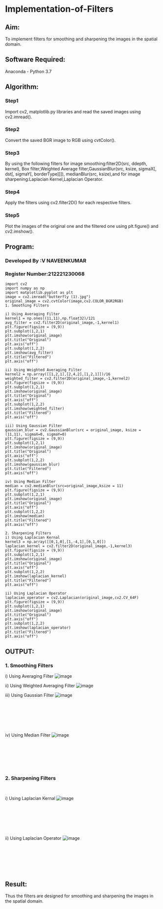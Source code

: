 # Implementation-of-Filters
## Aim:
To implement filters for smoothing and sharpening the images in the spatial domain.

## Software Required:
Anaconda - Python 3.7

## Algorithm:
### Step1
Import cv2, matplotlib.py libraries and read the saved images using cv2.imread(). 

### Step2
Convert the saved BGR image to RGB using cvtColor().

### Step3
By using the following filters for image smoothing:filter2D(src, ddepth, kernel), Box filter,Weighted Average filter,GaussianBlur(src, ksize, sigmaX[, dst[, sigmaY[, borderType]]]), medianBlur(src, ksize),and for image sharpening:Laplacian Kernel,Laplacian Operator.

### Step4
Apply the filters using cv2.filter2D() for each respective filters.

### Step5
Plot the images of the original one and the filtered one using plt.figure() and cv2.imshow(). 

## Program:
### Developed By   :V NAVEENKUMAR
### Register Number:212221230068
~~~
import cv2
import numpy as np
import matplotlib.pyplot as plt
image = cv2.imread("butterfly (1).jpg")
original_image = cv2.cvtColor(image,cv2.COLOR_BGR2RGB)
1. Smoothing Filters

i) Using Averaging Filter
kernel1 = np.ones((11,11),np.float32)/121
avg_filter = cv2.filter2D(original_image,-1,kernel1)
plt.figure(figsize = (9,9))
plt.subplot(1,2,1)
plt.imshow(original_image)
plt.title("Original")
plt.axis("off")
plt.subplot(1,2,2)
plt.imshow(avg_filter)
plt.title("Filtered")
plt.axis("off")

ii) Using Weighted Averaging Filter
kernel2 = np.array([[1,2,1],[2,4,2],[1,2,1]])/16
weighted_filter = cv2.filter2D(original_image,-1,kernel2)
plt.figure(figsize = (9,9))
plt.subplot(1,2,1)
plt.imshow(original_image)
plt.title("Original")
plt.axis("off")
plt.subplot(1,2,2)
plt.imshow(weighted_filter)
plt.title("Filtered")
plt.axis("off")

iii) Using Gaussian Filter
gaussian_blur = cv2.GaussianBlur(src = original_image, ksize = (11,11), sigmaX=0, sigmaY=0)
plt.figure(figsize = (9,9))
plt.subplot(1,2,1)
plt.imshow(original_image)
plt.title("Original")
plt.axis("off")
plt.subplot(1,2,2)
plt.imshow(gaussian_blur)
plt.title("Filtered")
plt.axis("off")

iv) Using Median Filter
median = cv2.medianBlur(src=original_image,ksize = 11)
plt.figure(figsize = (9,9))
plt.subplot(1,2,1)
plt.imshow(original_image)
plt.title("Original")
plt.axis("off")
plt.subplot(1,2,2)
plt.imshow(median)
plt.title("Filtered")
plt.axis("off")

2. Sharpening Filters
i) Using Laplacian Kernal
kernel3 = np.array([[0,1,0],[1,-4,1],[0,1,0]])
laplacian_kernel = cv2.filter2D(original_image,-1,kernel3)
plt.figure(figsize = (9,9))
plt.subplot(1,2,1)
plt.imshow(original_image)
plt.title("Original")
plt.axis("off")
plt.subplot(1,2,2)
plt.imshow(laplacian_kernel)
plt.title("Filtered")
plt.axis("off")

ii) Using Laplacian Operator
laplacian_operator = cv2.Laplacian(original_image,cv2.CV_64F)
plt.figure(figsize = (9,9))
plt.subplot(1,2,1)
plt.imshow(original_image)
plt.title("Original")
plt.axis("off")
plt.subplot(1,2,2)
plt.imshow(laplacian_operator)
plt.title("Filtered")
plt.axis("off")
~~~

## OUTPUT:
### 1. Smoothing Filters

i) Using Averaging Filter
![image](https://user-images.githubusercontent.com/94165322/232960360-61af0ad7-1e4f-4684-ad05-9a9cb7f6ab1e.png)


ii) Using Weighted Averaging Filter
![image](https://user-images.githubusercontent.com/94165322/232961569-80602b83-a5dd-4c7e-8997-c45ea098e946.png)


iii) Using Gaussian Filter
![image](https://user-images.githubusercontent.com/94165322/232961610-5bf1d1df-2f05-4389-86b2-ce207bad2ba7.png)

</br>
</br>
</br>
</br>
</br>

iv) Using Median Filter
![image](https://user-images.githubusercontent.com/94165322/232961640-3b4aa201-b86c-42dc-a94f-a07c9b4ee71c.png)

</br>
</br>
</br>
</br>
</br>

### 2. Sharpening Filters
</br>

i) Using Laplacian Kernal
![image](https://user-images.githubusercontent.com/94165322/232961679-10e939db-fe52-464f-b310-35479c5aa0c0.png)

</br>
</br>
</br>
</br>
</br>

ii) Using Laplacian Operator
![image](https://user-images.githubusercontent.com/94165322/232961705-1c0709f4-7abd-4b73-95a8-8d80c3ddaf05.png)

</br>
</br>
</br>
</br>
</br>

## Result:
Thus the filters are designed for smoothing and sharpening the images in the spatial domain.
